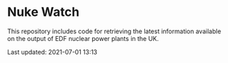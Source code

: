 # Nuke Watch

This repository includes code for retrieving the latest information available on the output of EDF nuclear power plants in the UK.

Last updated: 2021-07-01 13:13